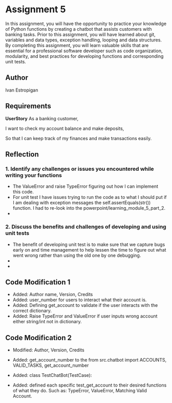 # Assignment 5

In this assignment, you will have the opportunity to practice your knowledge of Python functions by creating a chatbot that assists customers with banking tasks. Prior to this assignment, you will have learned about git, variables and data types, exception handling, looping and data structures. By completing this assignment, you will learn valuable skills that are essential for a professional software developer such as code organization, modularity, and best practices for developing functions and corresponding unit tests.

## Author

Ivan Estropigan

## Requirements

**UserStory**
As a banking customer,

I want to check my account balance and make deposits,

So that I can keep track of my finances and make transactions easily.

## Reflection

### 1. Identify any challenges or issues you encountered while writing your functions

- The ValueError and raise TypeError figuring out how I can implement this code.
- For unit test I have issues trying to run the code as to what I should put if I am dealing with exception messages the self.assertEquals(str()) function. I had to re-look into the powerpoint/learning_module_5_part_2.
-

### 2. Discuss the benefits and challenges of developing and using unit tests

- The benefit of developing unit test is to make sure that we capture bugs early on and time management to help lessen the time to figure out what went wrong rather than using the old one by one debugging.
-
-

## Code Modification 1

- Added: Author name, Version, Credits
- Added: user_number for users to interact what their account is.
- Added: Defining get_account to validate if the user interacts with the correct dictionary.
- Added: Raise TypeError and ValueError if user inputs wrong account either string/int not in dictionary.

## Code Modification 2

- Modified: Author, Version, Credits

- Added: get_account_number to the from src.chatbot import ACCOUNTS, VALID_TASKS, get_account_number
- Added: class TestChatBot(TestCase):
- Added: defined each specific test_get_account to their desired functions of what they do. Such as:
TypeError, ValueError, Matching Valid Account.
